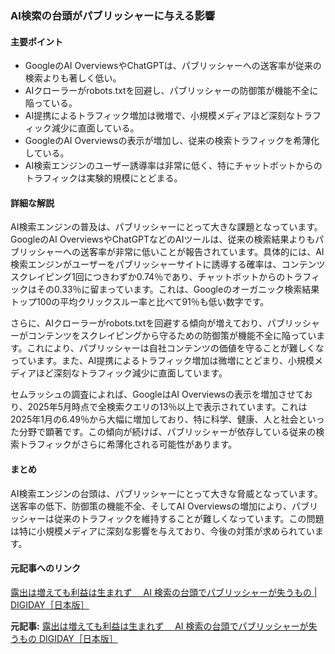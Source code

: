 ### AI検索の台頭がパブリッシャーに与える影響

#### 主要ポイント
- GoogleのAI OverviewsやChatGPTは、パブリッシャーへの送客率が従来の検索よりも著しく低い。
- AIクローラーがrobots.txtを回避し、パブリッシャーの防御策が機能不全に陥っている。
- AI提携によるトラフィック増加は微増で、小規模メディアほど深刻なトラフィック減少に直面している。
- GoogleのAI Overviewsの表示が増加し、従来の検索トラフィックを希薄化している。
- AI検索エンジンのユーザー誘導率は非常に低く、特にチャットボットからのトラフィックは実験的規模にとどまる。

#### 詳細な解説

AI検索エンジンの普及は、パブリッシャーにとって大きな課題となっています。GoogleのAI OverviewsやChatGPTなどのAIツールは、従来の検索結果よりもパブリッシャーへの送客率が非常に低いことが報告されています。具体的には、AI検索エンジンがユーザーをパブリッシャーサイトに誘導する確率は、コンテンツスクレイピング1回につきわずか0.74％であり、チャットボットからのトラフィックはその0.33％に留まっています。これは、Googleのオーガニック検索結果トップ100の平均クリックスルー率と比べて91％も低い数字です。

さらに、AIクローラーがrobots.txtを回避する傾向が増えており、パブリッシャーがコンテンツをスクレイピングから守るための防御策が機能不全に陥っています。これにより、パブリッシャーは自社コンテンツの価値を守ることが難しくなっています。また、AI提携によるトラフィック増加は微増にとどまり、小規模メディアほど深刻なトラフィック減少に直面しています。

セムラッシュの調査によれば、GoogleはAI Overviewsの表示を増加させており、2025年5月時点で全検索クエリの13％以上で表示されています。これは2025年1月の6.49％から大幅に増加しており、特に科学、健康、人と社会といった分野で顕著です。この傾向が続けば、パブリッシャーが依存している従来の検索トラフィックがさらに希薄化される可能性があります。

#### まとめ

AI検索エンジンの台頭は、パブリッシャーにとって大きな脅威となっています。送客率の低下、防御策の機能不全、そしてAI Overviewsの増加により、パブリッシャーは従来のトラフィックを維持することが難しくなっています。この問題は特に小規模メディアに深刻な影響を与えており、今後の対策が求められています。

#### 元記事へのリンク
[露出は増えても利益は生まれず　 AI 検索の台頭でパブリッシャーが失うもの | DIGIDAY［日本版］](https://digiday.jp/publishers/ai-search-impact-on-publishers/)

**元記事:** [露出は増えても利益は生まれず　 AI 検索の台頭でパブリッシャーが失うもの DIGIDAY［日本版］](https://digiday.jp/platforms/from-hype-to-reality-ai-in-publishing-by-the-numbers/)
